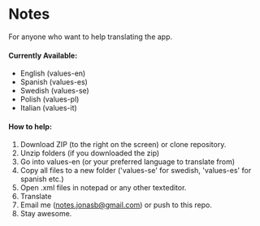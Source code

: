 Notes
===========
For anyone who want to help translating the app. 

#### Currently Available:
* English (values-en)
* Spanish (values-es)
* Swedish (values-se)
* Polish (values-pl)
* Italian (values-it)


#### How to help:
1. Download ZIP (to the right on the screen) or clone repository.
2. Unzip folders (if you downloaded the zip)
3. Go into values-en (or your preferred language to translate from)
4. Copy all files to a new folder ('values-se' for swedish, 'values-es' for spanish etc.)
5. Open .xml files in notepad or any other texteditor.
6. Translate
7. Email me (notes.jonasb@gmail.com) or push to this repo.
8. Stay awesome.
